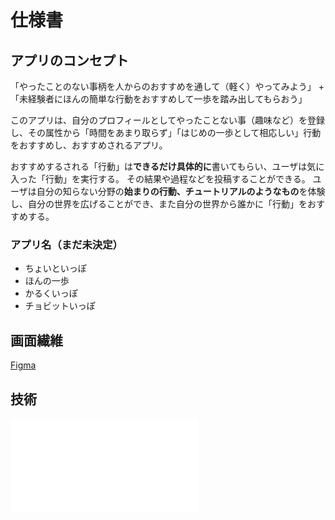 # 仕様書
## アプリのコンセプト
「やったことのない事柄を人からのおすすめを通して（軽く）やってみよう」 + 「未経験者にほんの簡単な行動をおすすめして一歩を踏み出してもらおう」

このアプリは、自分のプロフィールとしてやったことない事（趣味など）を登録し、その属性から「時間をあまり取らず」「はじめの一歩として相応しい」行動をおすすめし、おすすめされるアプリ。

おすすめするされる「行動」は**できるだけ具体的に**書いてもらい、ユーザは気に入った「行動」を実行する。
その結果や過程などを投稿することができる。
ユーザは自分の知らない分野の**始まりの行動、チュートリアルのようなもの**を体験し、自分の世界を広げることができ、また自分の世界から誰かに「行動」をおすすめする。

### アプリ名（まだ未決定）
- ちょいといっぽ
- ほんの一歩
- かるくいっぽ
- チョビットいっぽ

## 画面繊維
[Figma](https://www.figma.com/file/rvQ8Gh5RKixeuJxIh8BsHo/%E3%83%97%E3%83%AC%E3%83%A4%E3%83%95Hack-U-team1?node-id=60%3A277)

## 技術
![使用予定技術の概要](./images/technology.pdf)

